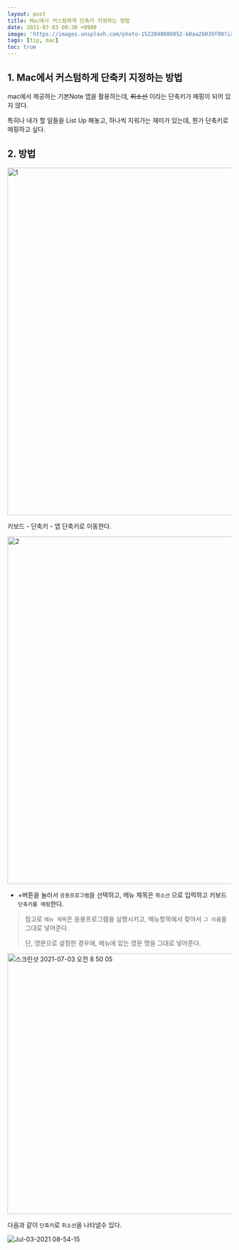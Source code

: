 ```yaml
---
layout: post
title: Mac에서 커스텀하게 단축키 지정하는 방법
date: 2021-07-03 08:38 +0900
image: 'https://images.unsplash.com/photo-1522040806052-b0aa2b039f00?ixid=MnwxMjA3fDB8MHxwaG90by1wYWdlfHx8fGVufDB8fHx8&ixlib=rb-1.2.1&auto=format&fit=crop&w=800&q=80'
tags: [tip, mac]
toc: true
---
```

## 1. Mac에서 커스텀하게 단축키 지정하는 방법

mac에서 제공하는 기본Note 앱을 활용하는데, ~~취소선~~ 이라는 단축키가 매핑이 되어 있지 않다.

특히나 내가 할 일들을 List Up 해놓고, 하나씩 지워가는 재미가 있는데, 뭔가 단축키로 매핑하고 싶다. 

## 2. 방법

<img width="780" alt="1" src="https://user-images.githubusercontent.com/28615416/124336953-2af5ba80-dbdb-11eb-9d8a-ab742290699d.png">

키보드 - 단축키 - 앱 단축키로 이동한다. 



<img width="780" alt="2" src="https://user-images.githubusercontent.com/28615416/124336954-2b8e5100-dbdb-11eb-8858-6856fcf1be8a.png">

- +버튼을 눌러서 `응용프로그램`을 선택하고, 메뉴 제목은 `취소선` 으로 입력하고 키보드 `단축키를 매핑`한다.

> 참고로 `메뉴 제목`은 응용프로그램을 실행시키고, 메뉴항목에서 찾아서 `그 이름`을 그대로 넣어준다.
>
> 단, 영문으로 설정한 경우에, 메뉴에 있는 영문 명을 그대로 넣어준다.

<img width="585" alt="스크린샷 2021-07-03 오전 8 50 05" src="https://user-images.githubusercontent.com/28615416/124337109-e3236300-dbdb-11eb-9e03-a9d562fd9357.png">



다음과 같이 `단축키`로 `취소선`을 나타낼수 있다. 

![Jul-03-2021 08-54-15](https://user-images.githubusercontent.com/28615416/124337188-47debd80-dbdc-11eb-9f97-f7e345b10bb3.gif)